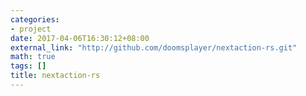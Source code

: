 ```yaml
---
categories:
- project
date: 2017-04-06T16:30:12+08:00
external_link: "http://github.com/doomsplayer/nextaction-rs.git"
math: true
tags: []
title: nextaction-rs
---
```

